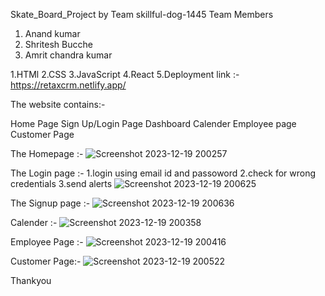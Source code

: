  Skate_Board_Project by Team skillful-dog-1445 Team Members
 
 1. Anand kumar
 2. Shritesh Bucche
 3. Amrit chandra kumar

 1.HTMl 2.CSS 3.JavaScript 4.React 5.Deployment link :- https://retaxcrm.netlify.app/

The website contains:-

Home Page Sign Up/Login Page  Dashboard Calender Employee page Customer Page

The Homepage :-
![Screenshot 2023-12-19 200257](https://github.com/sbucche/Skate_Board_Project/assets/136235545/5f7cda25-1f52-4c47-8646-05a374962f69)

The Login page :-
1.login using email id and passoword
2.check for wrong credentials 
3.send alerts
![Screenshot 2023-12-19 200625](https://github.com/sbucche/Skate_Board_Project/assets/136235545/4fe1fe23-27ed-4e35-a439-281695ac4195)

The Signup page :-
![Screenshot 2023-12-19 200636](https://github.com/sbucche/Skate_Board_Project/assets/136235545/44e58c37-ab77-4c45-b78c-f8fa1e8d60fb)

Calender :-
![Screenshot 2023-12-19 200358](https://github.com/sbucche/Skate_Board_Project/assets/136235545/980c9aff-0014-4838-b1d2-99d493299759)

Employee Page :-
![Screenshot 2023-12-19 200416](https://github.com/sbucche/Skate_Board_Project/assets/136235545/1769658a-36fe-4f47-8c82-6a0c1160c23b)

Customer Page:-
![Screenshot 2023-12-19 200522](https://github.com/sbucche/Skate_Board_Project/assets/136235545/dc55ccbb-92d0-4b5b-931b-72bc585564e5)

Thankyou








